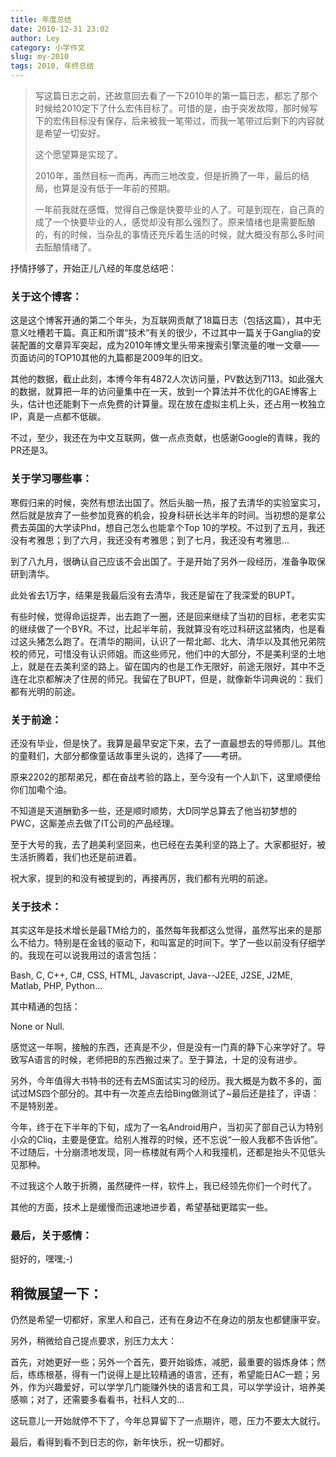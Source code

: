 ```yaml
---
title: 年度总结
date: 2010-12-31 23:02
author: Ley
category: 小学作文
slug: my-2010
tags: 2010, 年终总结
---
```

> 写这篇日志之前，还故意回去看了一下2010年的第一篇日志，都忘了那个时候给2010定下了什么宏伟目标了。可惜的是，由于突发故障，那时候写下的宏伟目标没有保存，后来被我一笔带过，而我一笔带过后剩下的内容就是希望一切安好。
>
> 这个愿望算是实现了。
>
> 2010年，虽然目标一而再，再而三地改变，但是折腾了一年，最后的结局，也算是没有低于一年前的预期。
>
> 一年前我就在感慨，觉得自己像是快要毕业的人了。可是到现在，自己真的成了一个快要毕业的人，感觉却没有那么强烈了。原来情绪也是需要酝酿的，有的时候，当杂乱的事情还充斥着生活的时候，就大概没有那么多时间去酝酿情绪了。

抒情抒够了，开始正儿八经的年度总结吧：

### 关于这个博客：

</p>
这是这个博客开通的第二个年头，为互联网贡献了18篇日志（包括这篇），其中无意义吐槽若干篇。真正和所谓“技术”有关的很少，不过其中一篇关于Ganglia的安装配置的文章异军突起，成为2010年博文里头带来搜索引擎流量的唯一文章——页面访问的TOP10其他的九篇都是2009年的旧文。<!--more-->

其他的数据，截止此刻，本博今年有4872人次访问量，PV数达到7113。如此强大的数据，就算把一年的访问量集中在一天，放到一个算法并不优化的GAE博客上头，估计也还能剩下一点免费的计算量。现在放在虚拟主机上头，还占用一枚独立IP，真是一点都不低碳。

不过，至少，我还在为中文互联网，做一点点贡献，也感谢Google的青睐，我的PR还是3。

### 关于学习哪些事：

</p>
寒假归来的时候，突然有想法出国了。然后头脑一热，报了去清华的实验室实习，然后就是放弃了一些参加竞赛的机会，投身科研长达半年的时间。当初想的是拿公费去英国的大学读Phd，想自己怎么也能拿个Top
10的学校。不过到了五月，我还没有考雅思；到了六月，我还没有考雅思；到了七月，我还没有考雅思...

到了八九月，很确认自己应该不会出国了。于是开始了另外一段经历，准备争取保研到清华。

此处省去1万字，结果是我最后没有去清华，我还是留在了我深爱的BUPT。

有些时候，觉得命运捉弄，出去跑了一圈，还是回来继续了当初的目标，老老实实的继续做了一个BYR。不过，比起半年前，我就算没有吃过科研这盆猪肉，也是看过这头猪怎么跑了。在清华的期间，认识了一帮北邮、北大、清华以及其他兄弟院校的师兄，可惜没有认识师姐。而这些师兄，他们中的大部分，不是美利坚的土地上，就是在去美利坚的路上。留在国内的也是工作无限好，前途无限好，其中不乏连在北京都解决了住房的师兄。我留在了BUPT，但是，就像新华词典说的：我们都有光明的前途。

### 关于前途：

</p>
还没有毕业，但是快了。我算是最早安定下来，去了一直最想去的导师那儿。其他的童鞋们，大部分都像童话故事里头说的，选择了——考研。

原来2202的那帮弟兄，都在奋战考验的路上，至今没有一个人趴下，这里顺便给你们加嘞个油。

不知道是天道酬勤多一些，还是顺时顺势，大D同学总算去了他当初梦想的PWC，这厮差点去做了IT公司的产品经理。

至于大号的我，去了趟美利坚回来，也已经在去美利坚的路上了。大家都挺好，被生活折腾着，我们也还是前进着。

祝大家，提到的和没有被提到的，再接再厉，我们都有光明的前途。

### 关于技术：

</p>
其实这年是技术增长是最TM给力的，虽然每年我都这么觉得，虽然写出来的是那么不给力。特别是在金钱的驱动下，和叫富足的时间下。学了一些以前没有仔细学的。我现在可以说我用过的语言包括：

Bash, C, C++, C\#, CSS, HTML, Javascript, Java--J2EE, J2SE, J2ME,
Matlab, PHP, Python...

其中精通的包括：

None or Null.

感觉这一年啊，接触的东西，还真是不少，但是没有一门真的静下心来学好了。导致写A语言的时候，老师把B的东西搬过来了。至于算法，十足的没有进步。

另外，今年值得大书特书的还有去MS面试实习的经历。我大概是为数不多的，面试过MS四个部分的。其中有一次差点去给Bing做测试了\~最后还是挂了，评语：不是特别差。

今年，终于在下半年的下旬，成为了一名Android用户，当初买了部自己认为特别小众的Cliq，主要是便宜。给别人推荐的时候，还不忘说“一般人我都不告诉他”。不过随后，十分崩溃地发现，同一栋楼就有两个人和我撞机，还都是抬头不见低头见那种。

不过我这个人敢于折腾，虽然硬件一样，软件上，我已经领先你们一个时代了。

其他的方面，技术上是缓慢而迅速地进步着，希望基础更踏实一些。

### 最后，关于感情：

</p>
挺好的，嘿嘿;-)

稍微展望一下：
-------------

</p>
仍然是希望一切都好，家里人和自己，还有在身边不在身边的朋友也都健康平安。

另外，稍微给自己提点要求，别压力太大：

首先，对她更好一些；另外一个首先，要开始锻炼，减肥，最重要的锻炼身体；然后，练练根基，得有一门说得上是比较精通的语言，还有，希望能日AC一题；另外，作为兴趣爱好，可以学学几门能赚外快的语言和工具，可以学学设计，培养美感嘛；对了，还需要多看看书，社科人文的...

这玩意儿一开始就停不下了，今年总算留下了一点期许，嗯，压力不要太大就行。

最后，看得到看不到日志的你，新年快乐，祝一切都好。
